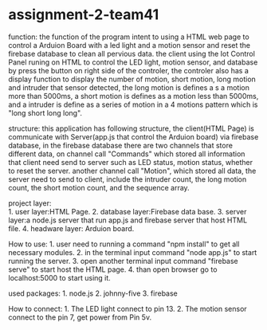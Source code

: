# assignment-2-team41
function: 
         the function of the program intent to using a HTML web page to control a Arduion Board with a led light and a motion sensor and reset the firebase database to clean all pervious data. the client using the Iot Control Panel runing on HTML to control the LED light, motion sensor, and database by press the button on right side of the controler, the controler also has a display function to display the number of motion, short motion, long motion and intruder that sensor detected, the long motion is defines a s a motion more than 5000ms, a short motion is defines as a motion less than 5000ms, and a intruder is define as a series of motion in a 4 motions pattern which is "long short long long".

structure: 
          this application has following structure, the client(HTML Page) is communicate with Server(app.js that control the Arduion board) via firebase database, in the firebase database there are two channels that store different data, on channel call "Commands" which stored all information that client need send to server such as LED status, motion status, whether to reset the server. another channel call "Motion", which stored all data, the server need to send to client, include the intruder count, the long motion count, the short motion count, and the sequence array. 

project layer:  
                    1. user layer:HTML Page.
                    2. database layer:Firebase data base.
                    3. server layer:a node.js server that run app.js and firebase server that host HTML file.
                    4. headware layer: Arduion board.

How to use:
            1. user need to running a command "npm install" to get all necessary modules.
            2. in the terminal input command "node app.js" to start running the server.
            3. open another terminal input command "firebase serve" to start host the HTML page.
            4. than open browser go to localhost:5000 to start using it.
            
used packages: 
              1. node.js
              2. johnny-five
              3. firebase
              
How to connect: 1. The LED light connect to pin 13.
                2. The motion sensor connect to the pin 7, get power from Pin 5v.
